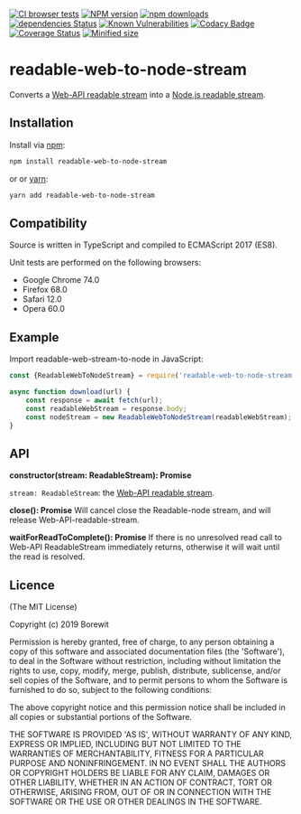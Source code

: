 [![CI browser tests](https://github.com/Borewit/readable-web-to-node-stream/actions/workflows/xvfb-ci.yml/badge.svg)](https://github.com/Borewit/readable-web-to-node-stream/actions/workflows/xvfb-ci.yml)
[![NPM version](https://badge.fury.io/js/readable-web-to-node-stream.svg)](https://npmjs.org/package/readable-web-to-node-stream)
[![npm downloads](http://img.shields.io/npm/dm/readable-web-to-node-stream.svg)](https://npmcharts.com/compare/readable-web-to-node-stream)
[![dependencies Status](https://david-dm.org/Borewit/readable-web-to-node-stream/status.svg)](https://david-dm.org/Borewit/readable-web-to-node-stream)
[![Known Vulnerabilities](https://snyk.io/test/github/Borewit/readable-web-to-node-stream/badge.svg?targetFile=package.json)](https://snyk.io/test/github/Borewit/readable-web-to-node-stream?targetFile=package.json)
[![Codacy Badge](https://app.codacy.com/project/badge/Grade/d4b511481b3a4634b6ca5c0724407eb9)](https://www.codacy.com/gh/Borewit/peek-readable/dashboard?utm_source=github.com&amp;utm_medium=referral&amp;utm_content=Borewit/peek-readable&amp;utm_campaign=Badge_Grade)
[![Coverage Status](https://coveralls.io/repos/github/Borewit/readable-web-to-node-stream/badge.svg?branch=master)](https://coveralls.io/github/Borewit/readable-web-to-node-stream?branch=master)
[![Minified size](https://badgen.net/bundlephobia/min/readable-web-to-node-stream)](https://bundlephobia.com/result?p=readable-web-to-node-stream)

# readable-web-to-node-stream

Converts a [Web-API readable stream](https://developer.mozilla.org/en-US/docs/Web/API/ReadableStreamDefaultReader) into a [Node.js readable stream](https://nodejs.org/api/stream.html#stream_readable_streams).

## Installation
Install via [npm](http://npmjs.org/):

```bash
npm install readable-web-to-node-stream
```
or or [yarn](https://yarnpkg.com/):
```bash
yarn add readable-web-to-node-stream
```

## Compatibility

Source is written in TypeScript and compiled to ECMAScript 2017 (ES8).

Unit tests are performed on the following browsers:

*   Google Chrome 74.0
*   Firefox 68.0
*   Safari 12.0
*   Opera 60.0
 
## Example

Import readable-web-stream-to-node in JavaScript:
```js
const {ReadableWebToNodeStream} = require('readable-web-to-node-stream');

async function download(url) {
    const response = await fetch(url);
    const readableWebStream = response.body;
    const nodeStream = new ReadableWebToNodeStream(readableWebStream);
}
```

## API

**constructor(stream: ReadableStream): Promise<void>**

`stream: ReadableStream`: the [Web-API readable stream](https://developer.mozilla.org/en-US/docs/Web/API/ReadableStreamDefaultReader).

**close(): Promise<void>**
Will cancel close the Readable-node stream, and will release Web-API-readable-stream.

**waitForReadToComplete(): Promise<void>**
If there is no unresolved read call to Web-API Readable​Stream immediately returns, otherwise it will wait until the read is resolved.

## Licence

(The MIT License)

Copyright (c) 2019 Borewit

Permission is hereby granted, free of charge, to any person obtaining a copy of this software and associated documentation files (the 'Software'), to deal in the Software without restriction, including without limitation the rights to use, copy, modify, merge, publish, distribute, sublicense, and/or sell copies of the Software, and to permit persons to whom the Software is furnished to do so, subject to the following conditions:

The above copyright notice and this permission notice shall be included in all copies or substantial portions of the Software.

THE SOFTWARE IS PROVIDED 'AS IS', WITHOUT WARRANTY OF ANY KIND, EXPRESS OR IMPLIED, INCLUDING BUT NOT LIMITED TO THE WARRANTIES OF MERCHANTABILITY, FITNESS FOR A PARTICULAR PURPOSE AND NONINFRINGEMENT. IN NO EVENT SHALL THE AUTHORS OR COPYRIGHT HOLDERS BE LIABLE FOR ANY CLAIM, DAMAGES OR OTHER LIABILITY, WHETHER IN AN ACTION OF CONTRACT, TORT OR OTHERWISE, ARISING FROM, OUT OF OR IN CONNECTION WITH THE SOFTWARE OR THE USE OR OTHER DEALINGS IN THE SOFTWARE.
